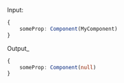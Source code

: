Input:

```ts
{
    someProp: Component(MyComponent)
}
```

Output_

```ts
{
    someProp: Component(null)
}
```
